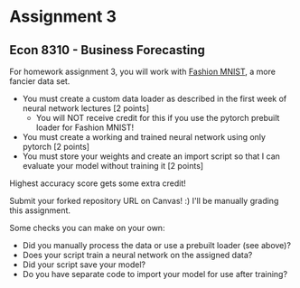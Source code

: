 # Assignment 3
## Econ 8310 - Business Forecasting

For homework assignment 3, you will work with [Fashion MNIST](https://github.com/zalandoresearch/fashion-mnist), a more fancier data set.

- You must create a custom data loader as described in the first week of neural network lectures [2 points]
    - You will NOT receive credit for this if you use the pytorch prebuilt loader for Fashion MNIST!
- You must create a working and trained neural network using only pytorch [2 points]
- You must store your weights and create an import script so that I can evaluate your model without training it [2 points]

Highest accuracy score gets some extra credit!

Submit your forked repository URL on Canvas! :) I'll be manually grading this assignment.

Some checks you can make on your own:
- Did you manually process the data or use a prebuilt loader (see above)?
- Does your script train a neural network on the assigned data?
- Did your script save your model?
- Do you have separate code to import your model for use after training?